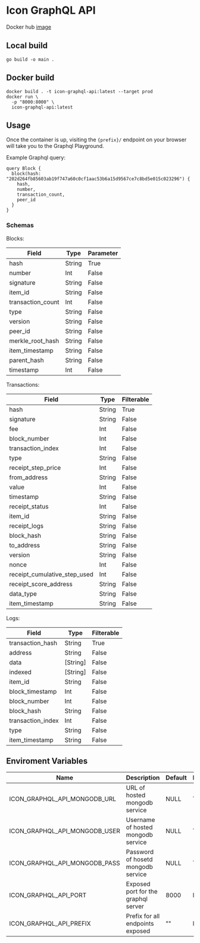 # Icon GraphQL API

Docker hub [image](https://hub.docker.com/r/pranavt61/icon-graphql-api)

## Local build
```
go build -o main .
```

## Docker build
```
docker build . -t icon-graphql-api:latest --target prod
docker run \
  -p "8000:8000" \
  icon-graphql-api:latest
```

## Usage

Once the container is up, visiting the `{prefix}/` endpoint on your browser will take you to the Graphql Playground.

Example Graphql query:
```
query Block {
  block(hash: "202d264fb85603ab19f747a60c0cf1aac53b6a15d9567ce7c8bd5e015c023296") {
    hash,
    number,
    transaction_count,
    peer_id
  }
}
```

### Schemas

Blocks:

| Field | Type | Parameter |
|------|-------------|---------|
| hash | String | True |
| number | Int | False |
| signature | String | False |
| item_id | String | False |
| transaction_count | Int | False |
| type | String | False |
| version | String | False |
| peer_id | String | False |
| merkle_root_hash | String | False |
| item_timestamp | String | False |
| parent_hash | String | False |
| timestamp | Int | False |

Transactions:

| Field | Type | Filterable |
|------|-------------|---------|
| hash | String | True |
| signature | String | False |
| fee | Int | False |
| block_number | Int | False |
| transaction_index | Int | False |
| type | String | False |
| receipt_step_price | Int | False |
| from_address | String | False |
| value | Int | False |
| timestamp | String | False |
| receipt_status | Int | False |
| item_id | String | False |
| receipt_logs | String | False |
| block_hash | String | False |
| to_address | String | False |
| version | String | False |
| nonce | Int | False |
| receipt_cumulative_step_used | Int | False |
| receipt_score_address | String | False |
| data_type | String | False |
| item_timestamp | String | False |

Logs:

| Field | Type | Filterable |
|------|-------------|---------|
| transaction_hash| String | True |
| address| String | False |
| data| [String] | False |
| indexed| [String] | False |
| item_id| String | False |
| block_timestamp| Int | False |
| block_number| Int | False |
| block_hash| String | False |
| transaction_index| Int | False |
| type| String | False |
| item_timestamp| String | False |


## Enviroment Variables

| Name | Description | Default | Required |
|------|-------------|---------|----------|
| ICON_GRAPHQL_API_MONGODB_URL | URL of hosted mongodb service | NULL | True |
| ICON_GRAPHQL_API_MONGODB_USER | Username of hosted mongodb service | NULL | True |
| ICON_GRAPHQL_API_MONGODB_PASS | Password of hosetd mongodb service | NULL | True |
| ICON_GRAPHQL_API_PORT | Exposed port for the graphql server | 8000 | False |
| ICON_GRAPHQL_API_PREFIX | Prefix for all endpoints exposed | "" | False |

